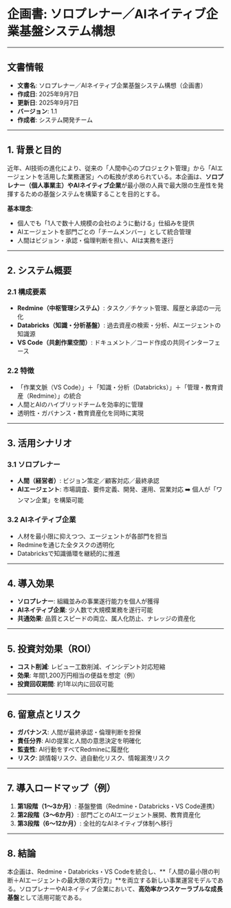 # 企画書: ソロプレナー／AIネイティブ企業基盤システム構想

---

## 文書情報

* **文書名**: ソロプレナー／AIネイティブ企業基盤システム構想（企画書）
* **作成日**: 2025年9月7日
* **更新日**: 2025年9月7日
* **バージョン**: 1.1
* **作成者**: システム開発チーム

---

## 1. 背景と目的

近年、AI技術の進化により、従来の「人間中心のプロジェクト管理」から「AIエージェントを活用した業務運営」への転換が求められている。本企画は、**ソロプレナー（個人事業主）**や**AIネイティブ企業**が最小限の人員で最大限の生産性を発揮するための基盤システムを構築することを目的とする。

**基本理念**:

* 個人でも「1人で数十人規模の会社のように動ける」仕組みを提供
* AIエージェントを部門ごとの「チームメンバー」として統合管理
* 人間はビジョン・承認・倫理判断を担い、AIは実務を遂行

---

## 2. システム概要

### 2.1 構成要素

* **Redmine（中枢管理システム）**: タスク／チケット管理、履歴と承認の一元化
* **Databricks（知識・分析基盤）**: 過去資産の検索・分析、AIエージェントの知識源
* **VS Code（共創作業空間）**: ドキュメント／コード作成の共同インターフェース

### 2.2 特徴

* 「作業文脈（VS Code）」＋「知識・分析（Databricks）」＋「管理・教育資産（Redmine）」の統合
* 人間とAIのハイブリッドチームを効率的に管理
* 透明性・ガバナンス・教育資産化を同時に実現

---

## 3. 活用シナリオ

### 3.1 ソロプレナー

* **人間（経営者）**: ビジョン策定／顧客対応／最終承認
* **AIエージェント**: 市場調査、要件定義、開発、運用、営業対応
  ➡️ 個人が「ワンマン企業」を構築可能

### 3.2 AIネイティブ企業

* 人材を最小限に抑えつつ、エージェントが各部門を担当
* Redmineを通じた全タスクの透明化
* Databricksで知識循環を継続的に推進

---

## 4. 導入効果

* **ソロプレナー**: 組織並みの事業遂行能力を個人が獲得
* **AIネイティブ企業**: 少人数で大規模業務を遂行可能
* **共通効果**: 品質とスピードの両立、属人化防止、ナレッジの資産化

---

## 5. 投資対効果（ROI）

* **コスト削減**: レビュー工数削減、インシデント対応短縮
* **効果**: 年間1,200万円相当の便益を想定（例）
* **投資回収期間**: 約1年以内に回収可能

---

## 6. 留意点とリスク

* **ガバナンス**: 人間が最終承認・倫理判断を担保
* **責任分界**: AIの提案と人間の意思決定を明確化
* **監査性**: AI行動をすべてRedmineに履歴化
* **リスク**: 誤情報リスク、過自動化リスク、情報漏洩リスク

---

## 7. 導入ロードマップ（例）

1. **第1段階（1〜3か月）**: 基盤整備（Redmine・Databricks・VS Code連携）
2. **第2段階（3〜6か月）**: 部門ごとのAIエージェント展開、教育資産化
3. **第3段階（6〜12か月）**: 全社的なAIネイティブ体制へ移行

---

## 8. 結論

本企画は、Redmine・Databricks・VS Codeを統合し、\*\*「人間の最小限の判断＋AIエージェントの最大限の実行力」\*\*を両立する新しい事業運営モデルである。ソロプレナーやAIネイティブ企業において、**高効率かつスケーラブルな成長基盤**として活用可能である。
